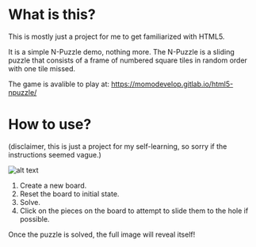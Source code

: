 # What is this?

This is mostly just a project for me to get familiarized with HTML5. 

It is a simple N-Puzzle demo, nothing more.
The N-Puzzle is a sliding puzzle that consists of a frame of numbered square tiles in random order with one tile missed.

The game is avalible to play at: https://momodevelop.gitlab.io/html5-npuzzle/

# How to use?

(disclaimer, this is just a project for my self-learning, so sorry if the instructions seemed vague.)




![alt text](https://gitlab.com/momodevelop/html5-npuzzle/-/raw/master/work/assets/help.jpg)


1.  Create a new board.
2.  Reset the board to initial state.
3.  Solve.
4.  Click on the pieces on the board to attempt to slide them to the hole if possible.

Once the puzzle is solved, the full image will reveal itself!


